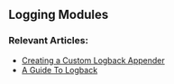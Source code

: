 
## Logging Modules

### Relevant Articles:

- [Creating a Custom Logback Appender](http://www.baeldung.com/custom-logback-appender)
- [A Guide To Logback](http://www.baeldung.com/logback)
